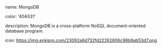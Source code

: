 name: MongoDB

color: '40A531'

description: MongoDB is a cross-platform NoSQL document-oriented database program.

icon: https://img.enkipro.com/23092a6d732fd22262806c98b9ab53d7.png

